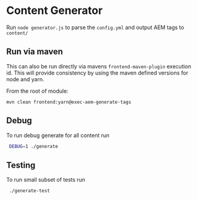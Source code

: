 # Content Generator
Run `node generator.js` to parse the  `config.yml` and output AEM tags to `content/`

## Run via maven
This can also be run directly via mavens `frontend-maven-plugin` execution id. This will provide consistency by using the maven defined versions for node and yarn.

From the root of module:

`mvn clean frontend:yarn@exec-aem-generate-tags`

## Debug

To run debug generate for all content run 

```bash
 DEBUG=1 ./generate
```

## Testing

To run small subset of tests run 

```bash
 ./generate-test
```